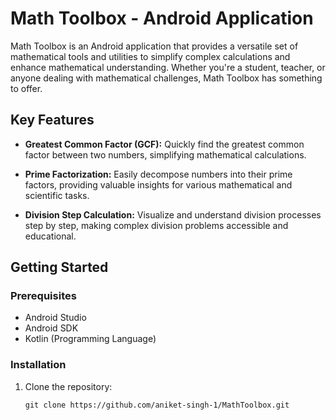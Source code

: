 # Math Toolbox - Android Application

Math Toolbox is an Android application that provides a versatile set of mathematical tools and utilities to simplify complex calculations and enhance mathematical understanding. Whether you're a student, teacher, or anyone dealing with mathematical challenges, Math Toolbox has something to offer.

## Key Features

- **Greatest Common Factor (GCF):** Quickly find the greatest common factor between two numbers, simplifying mathematical calculations.

- **Prime Factorization:** Easily decompose numbers into their prime factors, providing valuable insights for various mathematical and scientific tasks.

- **Division Step Calculation:** Visualize and understand division processes step by step, making complex division problems accessible and educational.

## Getting Started

### Prerequisites

- Android Studio
- Android SDK
- Kotlin (Programming Language)

### Installation

1. Clone the repository:

   ```shell
   git clone https://github.com/aniket-singh-1/MathToolbox.git
